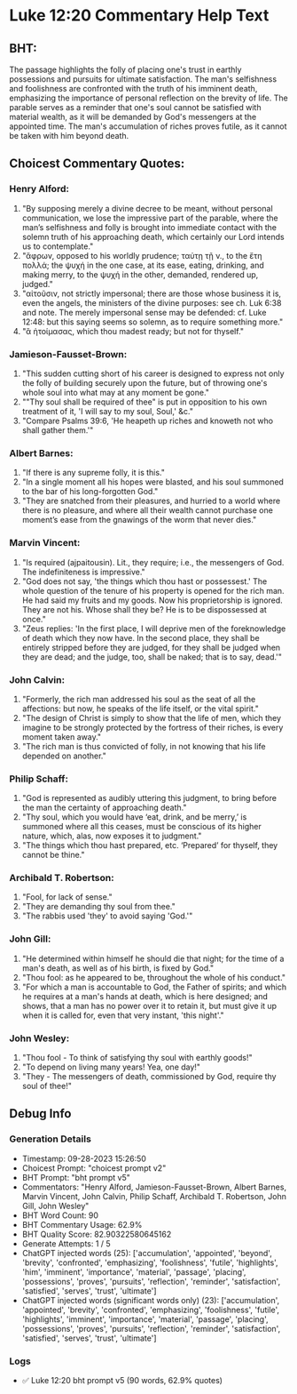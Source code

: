 # Luke 12:20 Commentary Help Text

## BHT:
The passage highlights the folly of placing one's trust in earthly possessions and pursuits for ultimate satisfaction. The man's selfishness and foolishness are confronted with the truth of his imminent death, emphasizing the importance of personal reflection on the brevity of life. The parable serves as a reminder that one's soul cannot be satisfied with material wealth, as it will be demanded by God's messengers at the appointed time. The man's accumulation of riches proves futile, as it cannot be taken with him beyond death.

## Choicest Commentary Quotes:
### Henry Alford:
1. "By supposing merely a divine decree to be meant, without personal communication, we lose the impressive part of the parable, where the man’s selfishness and folly is brought into immediate contact with the solemn truth of his approaching death, which certainly our Lord intends us to contemplate."
2. "ἄφρων, opposed to his worldly prudence; ταύτῃ τῇ ν., to the ἔτη πολλά; the ψυχή in the one case, at its ease, eating, drinking, and making merry, to the ψυχή in the other, demanded, rendered up, judged."
3. "αἰτοῦσιν, not strictly impersonal; there are those whose business it is, even the angels, the ministers of the divine purposes: see ch. Luk 6:38 and note. The merely impersonal sense may be defended: cf. Luke 12:48: but this saying seems so solemn, as to require something more."
4. "ἃ ἡτοίμασας, which thou madest ready; but not for thyself."

### Jamieson-Fausset-Brown:
1. "This sudden cutting short of his career is designed to express not only the folly of building securely upon the future, but of throwing one's whole soul into what may at any moment be gone."
2. ""Thy soul shall be required of thee" is put in opposition to his own treatment of it, 'I will say to my soul, Soul,' &c."
3. "Compare Psalms 39:6, 'He heapeth up riches and knoweth not who shall gather them.'"

### Albert Barnes:
1. "If there is any supreme folly, it is this."
2. "In a single moment all his hopes were blasted, and his soul summoned to the bar of his long-forgotten God."
3. "They are snatched from their pleasures, and hurried to a world where there is no pleasure, and where all their wealth cannot purchase one moment’s ease from the gnawings of the worm that never dies."

### Marvin Vincent:
1. "Is required (ajpaitousin). Lit., they require; i.e., the messengers of God. The indefiniteness is impressive."
2. "God does not say, 'the things which thou hast or possessest.' The whole question of the tenure of his property is opened for the rich man. He had said my fruits and my goods. Now his proprietorship is ignored. They are not his. Whose shall they be? He is to be dispossessed at once."
3. "Zeus replies: 'In the first place, I will deprive men of the foreknowledge of death which they now have. In the second place, they shall be entirely stripped before they are judged, for they shall be judged when they are dead; and the judge, too, shall be naked; that is to say, dead.'"

### John Calvin:
1. "Formerly, the rich man addressed his soul as the seat of all the affections: but now, he speaks of the life itself, or the vital spirit."
2. "The design of Christ is simply to show that the life of men, which they imagine to be strongly protected by the fortress of their riches, is every moment taken away."
3. "The rich man is thus convicted of folly, in not knowing that his life depended on another."

### Philip Schaff:
1. "God is represented as audibly uttering this judgment, to bring before the man the certainty of approaching death."
2. "Thy soul, which you would have ‘eat, drink, and be merry,’ is summoned where all this ceases, must be conscious of its higher nature, which, alas, now exposes it to judgment."
3. "The things which thou hast prepared, etc. ‘Prepared’ for thyself, they cannot be thine."

### Archibald T. Robertson:
1. "Fool, for lack of sense."
2. "They are demanding thy soul from thee."
3. "The rabbis used 'they' to avoid saying 'God.'"

### John Gill:
1. "He determined within himself he should die that night; for the time of a man's death, as well as of his birth, is fixed by God."
2. "Thou fool: as he appeared to be, throughout the whole of his conduct."
3. "For which a man is accountable to God, the Father of spirits; and which he requires at a man's hands at death, which is here designed; and shows, that a man has no power over it to retain it, but must give it up when it is called for, even that very instant, 'this night'."

### John Wesley:
1. "Thou fool - To think of satisfying thy soul with earthly goods!"
2. "To depend on living many years! Yea, one day!"
3. "They - The messengers of death, commissioned by God, require thy soul of thee!"


## Debug Info
### Generation Details
- Timestamp: 09-28-2023 15:26:50
- Choicest Prompt: "choicest prompt v2"
- BHT Prompt: "bht prompt v5"
- Commentators: "Henry Alford, Jamieson-Fausset-Brown, Albert Barnes, Marvin Vincent, John Calvin, Philip Schaff, Archibald T. Robertson, John Gill, John Wesley"
- BHT Word Count: 90
- BHT Commentary Usage: 62.9%
- BHT Quality Score: 82.90322580645162
- Generate Attempts: 1 / 5
- ChatGPT injected words (25):
	['accumulation', 'appointed', 'beyond', 'brevity', 'confronted', 'emphasizing', 'foolishness', 'futile', 'highlights', 'him', 'imminent', 'importance', 'material', 'passage', 'placing', 'possessions', 'proves', 'pursuits', 'reflection', 'reminder', 'satisfaction', 'satisfied', 'serves', 'trust', 'ultimate']
- ChatGPT injected words (significant words only) (23):
	['accumulation', 'appointed', 'brevity', 'confronted', 'emphasizing', 'foolishness', 'futile', 'highlights', 'imminent', 'importance', 'material', 'passage', 'placing', 'possessions', 'proves', 'pursuits', 'reflection', 'reminder', 'satisfaction', 'satisfied', 'serves', 'trust', 'ultimate']

### Logs
- ✅ Luke 12:20 bht prompt v5 (90 words, 62.9% quotes)
